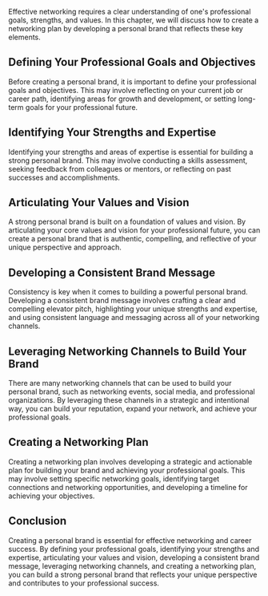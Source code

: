 
Effective networking requires a clear understanding of one's professional goals, strengths, and values. In this chapter, we will discuss how to create a networking plan by developing a personal brand that reflects these key elements.

Defining Your Professional Goals and Objectives
-----------------------------------------------

Before creating a personal brand, it is important to define your professional goals and objectives. This may involve reflecting on your current job or career path, identifying areas for growth and development, or setting long-term goals for your professional future.

Identifying Your Strengths and Expertise
----------------------------------------

Identifying your strengths and areas of expertise is essential for building a strong personal brand. This may involve conducting a skills assessment, seeking feedback from colleagues or mentors, or reflecting on past successes and accomplishments.

Articulating Your Values and Vision
-----------------------------------

A strong personal brand is built on a foundation of values and vision. By articulating your core values and vision for your professional future, you can create a personal brand that is authentic, compelling, and reflective of your unique perspective and approach.

Developing a Consistent Brand Message
-------------------------------------

Consistency is key when it comes to building a powerful personal brand. Developing a consistent brand message involves crafting a clear and compelling elevator pitch, highlighting your unique strengths and expertise, and using consistent language and messaging across all of your networking channels.

Leveraging Networking Channels to Build Your Brand
--------------------------------------------------

There are many networking channels that can be used to build your personal brand, such as networking events, social media, and professional organizations. By leveraging these channels in a strategic and intentional way, you can build your reputation, expand your network, and achieve your professional goals.

Creating a Networking Plan
--------------------------

Creating a networking plan involves developing a strategic and actionable plan for building your brand and achieving your professional goals. This may involve setting specific networking goals, identifying target connections and networking opportunities, and developing a timeline for achieving your objectives.

Conclusion
----------

Creating a personal brand is essential for effective networking and career success. By defining your professional goals, identifying your strengths and expertise, articulating your values and vision, developing a consistent brand message, leveraging networking channels, and creating a networking plan, you can build a strong personal brand that reflects your unique perspective and contributes to your professional success.
